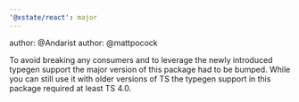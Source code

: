 ```yaml
---
'@xstate/react': major
---
```


author: @Andarist
author: @mattpocock

To avoid breaking any consumers and to leverage the newly introduced typegen support the major version of this package had to be bumped. While you can still use it with older versions of TS the typegen support in this package required at least TS 4.0.
